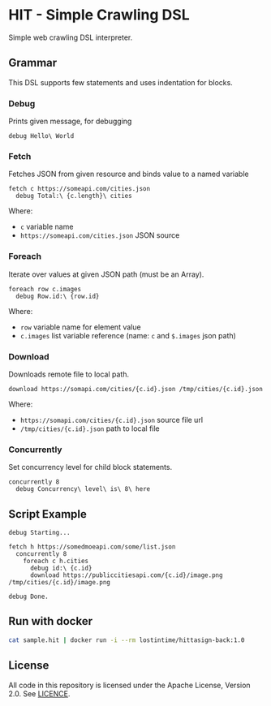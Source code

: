 HIT - Simple Crawling DSL
=========================

Simple web crawling DSL interpreter.

## Grammar

This DSL supports few statements and uses indentation for blocks.

### Debug

Prints given message, for debugging

```
debug Hello\ World
```

### Fetch

Fetches JSON from given resource and binds value to a named variable

```
fetch c https://someapi.com/cities.json
  debug Total:\ {c.length}\ cities
```

Where:

  * `c` variable name
  * `https://someapi.com/cities.json` JSON source

### Foreach

Iterate over values at given JSON path (must be an Array).

```
foreach row c.images
  debug Row.id:\ {row.id}
```

Where:

  * `row` variable name for element value
  * `c.images` list variable reference (name: `c` and `$.images` json path)


### Download

Downloads remote file to local path.

```
download https://somapi.com/cities/{c.id}.json /tmp/cities/{c.id}.json
```

Where: 

  * `https://somapi.com/cities/{c.id}.json` source file url
  * `/tmp/cities/{c.id}.json` path to local file

### Concurrently

Set concurrency level for child block statements.

```
concurrently 8
  debug Concurrency\ level\ is\ 8\ here
```

## Script Example

```
debug Starting...

fetch h https://somedmoeapi.com/some/list.json
  concurrently 8
    foreach c h.cities
      debug id:\ {c.id}
      download https://publiccitiesapi.com/{c.id}/image.png /tmp/cities/{c.id}/image.png

debug Done.
```


## Run with docker

```bash
cat sample.hit | docker run -i --rm lostintime/hittasign-back:1.0
```

## License

All code in this repository is licensed under the Apache License,
Version 2.0.  See [LICENCE](./LICENSE).


